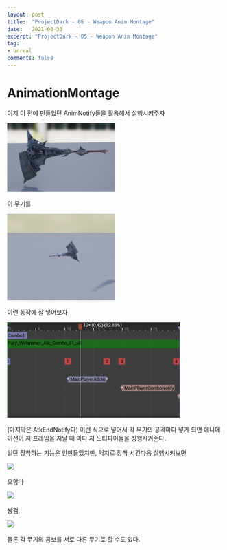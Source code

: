 ```yaml
---
layout: post
title:  "ProjectDark - 05 - Weapon Anim Montage"
date:   2021-08-30
excerpt: "ProjectDark - 05 - Weapon Anim Montage"
tag:
- Unreal
comments: false
---
```


# AnimationMontage
이제 이 전에 만들었던 AnimNotify들을 활용해서 실행시켜주자

<img src = "../assets/img/project/unreal_project_dark/05/Hammer_Mesh.png" width="50%">

이 무기를

<img src = "../assets/img/project/unreal_project_dark/05/Hammer_Atk.gif" width="50%">

이런 동작에 잘 넣어보자

<img src = "../assets/img/project/unreal_project_dark/05/Hammer_AnimMontage_Combo1.png" width="80%">

(마지막은 AtkEndNotify다)
이런 식으로 넣어서 각 무기의 공격마다 넣게 되면 애니메이션이 저 프레임을 지날 때 마다 저 노티파이들을 싱행시켜준다.

일단 장착하는 기능은 안만들었지만, 억지로 장착 시킨다음 실행시켜보면

<img src = "../assets/img/project/unreal_project_dark/05/Hammer_Atk_Combo.gif" width="50%">

오함마

<img src = "../assets/img/project/unreal_project_dark/05/DualSword_Atk_Combo.gif" width="50%">

쌍검

<img src = "../assets/img/project/unreal_project_dark/05/Mix_Combo.gif" width="50%">

물론 각 무기의 콤보를 서로 다른 무기로 할 수도 있다.

